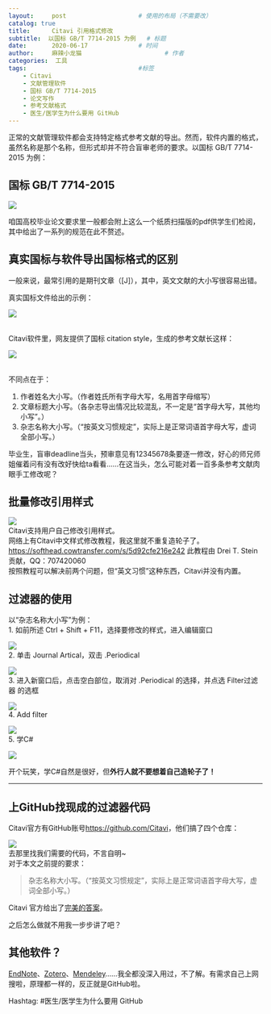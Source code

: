 ```yaml
---
layout:     post   				    # 使用的布局（不需要改）
catalog: true
title:      Citavi 引用格式修改
subtitle:  以国标 GB/T 7714-2015 为例   # 标题 
date:       2020-06-17				# 时间
author:     麻辣小龙猫 						# 作者
categories:  工具					
tags:								#标签
    - Citavi
    - 文献管理软件
    - 国标 GB/T 7714-2015
    - 论文写作
    - 参考文献格式
    - 医生/医学生为什么要用 GitHub
---
```


正常的文献管理软件都会支持特定格式参考文献的导出。然而，软件内置的格式，虽然名称是那个名称，但形式却并不符合盲审老师的要求。以国标 GB/T 7714-2015 为例：

<!-- more -->

## 国标 GB/T 7714-2015

![](https://www.xjmaoyaoyao.monster/malaxiaolongmao/MLXLMblogPictures/master/images/image_20200616235918053273.png)

咱国高校毕业论文要求里一般都会附上这么一个纸质扫描版的pdf供学生们检阅，其中给出了一系列的规范在此不赘述。<br>

## 真实国标与软件导出国标格式的区别

一般来说，最常引用的是期刊文章（[J]），其中，英文文献的大小写很容易出错。<br>

真实国标文件给出的示例：<br>

![](https://www.xjmaoyaoyao.monster/malaxiaolongmao/MLXLMblogPictures/master/images/image_20200617000726071796.png)

<br>
Citavi软件里，网友提供了国标 citation style，生成的参考文献长这样：<br>

![](https://www.xjmaoyaoyao.monster/malaxiaolongmao/MLXLMblogPictures/master/images/image_20200617001728289287.png)

<br>
不同点在于：<br>

1. 作者姓名大小写。（作者姓氏所有字母大写，名用首字母缩写）
2. 文章标题大小写。（各杂志导出情况比较混乱，不一定是“首字母大写，其他均小写”。）
3. 杂志名称大小写。（“按英文习惯规定”，实际上是正常词语首字母大写，虚词全部小写。）

毕业生，盲审deadline当头，预审意见有12345678条要逐一修改，好心的师兄师姐催着问有没有改好快给ta看看……在这当头，怎么可能对着一百多条参考文献肉眼手工修改呢？

## 批量修改引用样式
![](https://www.xjmaoyaoyao.monster/malaxiaolongmao/MLXLMblogPictures/master/images/image_20200617002825626288.png)
<br>
Citavi支持用户自己修改引用样式。<br>
网络上有Citavi中文样式修改教程，我这里就不重复造轮子了。
<https://softhead.cowtransfer.com/s/5d92cfe216e242>
此教程由 Drei T. Stein 贡献，QQ：707420060
<br>
按照教程可以解决前两个问题，但“英文习惯”这种东西，Citavi并没有内置。

## 过滤器的使用

以“杂志名称大小写”为例：<br>1. 如前所述 Ctrl + Shift + F11，选择要修改的样式，进入编辑窗口

![](https://www.xjmaoyaoyao.monster/malaxiaolongmao/MLXLMblogPictures/master/images/image_20200617004150682095.png)
<br>2. 单击 Journal Artical，双击 .Periodical<br>

![](https://www.xjmaoyaoyao.monster/malaxiaolongmao/MLXLMblogPictures/master/images/image_20200617005445580525.png)
<br>3. 进入新窗口后，点击空白部位，取消对 .Periodical 的选择，并点选 Filter过滤器 的选框<br>

![](https://www.xjmaoyaoyao.monster/malaxiaolongmao/MLXLMblogPictures/master/images/image_20200617005700750780.png)
<br>4. Add filter<br>

![](https://www.xjmaoyaoyao.monster/malaxiaolongmao/MLXLMblogPictures/master/images/image_20200617005902669235.png)
<br>5. 学C#<br>

![](https://www.xjmaoyaoyao.monster/malaxiaolongmao/MLXLMblogPictures/master/images/image_20200617010420528065.png)
<br>

开个玩笑，学C#自然是很好，但**外行人就不要想着自己造轮子了！**

---

## 上GitHub找现成的过滤器代码
Citavi官方有GitHub账号<https://github.com/Citavi>，他们搞了四个仓库：<br>

![](https://www.xjmaoyaoyao.monster/malaxiaolongmao/MLXLMblogPictures/master/images/image_20200617011037922548.png)
<br>
去那里找我们需要的代码，不言自明~<br>
对于本文之前提的要求：
>杂志名称大小写。（“按英文习惯规定”，实际上是正常词语首字母大写，虚词全部小写。）

Citavi 官方给出了[完美的答案](https://github.com/Citavi/C6-Citation-Style-Scripts/blob/master/Components/COT%20Other/COT007%20Capitalize%20first%20letter%20of%20simple%20text%20field%20elements/COT007_Capitalize_first_letter_of_simple_text_field_elements.cs)。
<br>

之后怎么做就不用我一步步讲了吧？

## 其他软件？
[EndNote](https://github.com/topics/endnote)、[Zotero](https://github.com/zotero)、[Mendeley](https://github.com/Mendeley)……我全都没深入用过，不了解。有需求自己上网搜啦，原理都一样的，反正就是GitHub啦。<br>

Hashtag: #医生/医学生为什么要用 GitHub